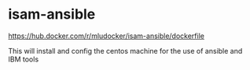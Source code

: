 # isam-ansible
https://hub.docker.com/r/mludocker/isam-ansible/dockerfile

This will install and config the centos machine for the use of ansible and IBM tools


